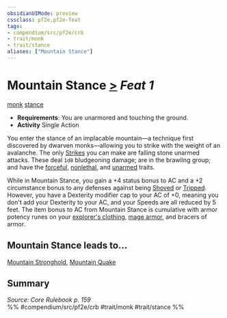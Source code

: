 ```yaml
---
obsidianUIMode: preview
cssclass: pf2e,pf2e-feat
tags:
- compendium/src/pf2e/crb
- trait/monk
- trait/stance
aliases: ["Mountain Stance"]
---
```

# Mountain Stance  [>](/rules/core-rulebook/chapter-9-playing-the-game.md#Actions "Single Action") *Feat 1*  
[monk](/rules/traits/monk.md)  [stance](/rules/traits/stance.md)  

- **Requirements**: You are unarmored and touching the ground.
- **Activity** Single Action

You enter the stance of an implacable mountain—a technique first discovered by dwarven monks—allowing you to strike with the weight of an avalanche. The only [Strikes](/rules/actions/strike.md) you can make are falling stone unarmed attacks. These deal `1d8` bludgeoning damage; are in the brawling group; and have the [forceful](/rules/traits/forceful.md), [nonlethal](/rules/traits/nonlethal.md), and [unarmed](/rules/traits/unarmed.md) traits.

While in Mountain Stance, you gain a +4 status bonus to AC and a +2 circumstance bonus to any defenses against being [Shoved](/rules/actions/shove.md) or [Tripped](/rules/actions/trip.md). However, you have a Dexterity modifier cap to your AC of +0, meaning you don't add your Dexterity to your AC, and your Speeds are all reduced by 5 feet. The item bonus to AC from Mountain Stance is cumulative with armor potency runes on your [explorer's clothing](/compendium/equipment/items/explorers-clothing.md), [mage armor](/compendium/spells/mage-armor.md), and bracers of armor.

## Mountain Stance leads to...

[Mountain Stronghold](/compendium/feats/mountain-stronghold.md), [Mountain Quake](/compendium/feats/mountain-quake.md)

## Summary

*Source: Core Rulebook p. 159*  
%% #compendium/src/pf2e/crb #trait/monk #trait/stance %%